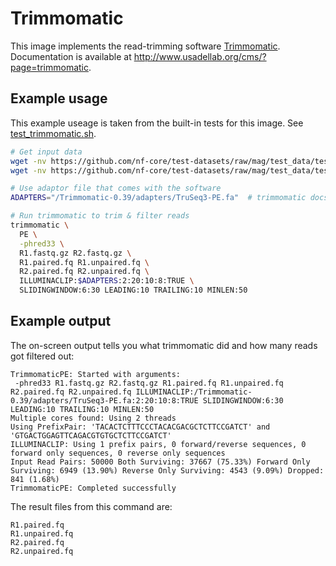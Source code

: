 # Trimmomatic

This image implements the read-trimming software [Trimmomatic](http://www.usadellab.org/cms/?page=trimmomatic).
Documentation is available at http://www.usadellab.org/cms/?page=trimmomatic. 

## Example usage
This example useage is taken from the built-in tests for this image. See [test_trimmomatic.sh](test_trimmomatic.sh).

```bash
# Get input data
wget -nv https://github.com/nf-core/test-datasets/raw/mag/test_data/test_minigut_R1.fastq.gz -O R1.fastq.gz
wget -nv https://github.com/nf-core/test-datasets/raw/mag/test_data/test_minigut_R2.fastq.gz -O R2.fastq.gz

# Use adaptor file that comes with the software
ADAPTERS="/Trimmomatic-0.39/adapters/TruSeq3-PE.fa"  # trimmomatic docs says these are used in HiSeq and MiSeq machines

# Run trimmomatic to trim & filter reads
trimmomatic \
  PE \
  -phred33 \
  R1.fastq.gz R2.fastq.gz \
  R1.paired.fq R1.unpaired.fq \
  R2.paired.fq R2.unpaired.fq \
  ILLUMINACLIP:$ADAPTERS:2:20:10:8:TRUE \
  SLIDINGWINDOW:6:30 LEADING:10 TRAILING:10 MINLEN:50
```

## Example output 

The on-screen output tells you what trimmomatic did and how many reads got filtered out:
```
TrimmomaticPE: Started with arguments:
 -phred33 R1.fastq.gz R2.fastq.gz R1.paired.fq R1.unpaired.fq R2.paired.fq R2.unpaired.fq ILLUMINACLIP:/Trimmomatic-0.39/adapters/TruSeq3-PE.fa:2:20:10:8:TRUE SLIDINGWINDOW:6:30 LEADING:10 TRAILING:10 MINLEN:50
Multiple cores found: Using 2 threads
Using PrefixPair: 'TACACTCTTTCCCTACACGACGCTCTTCCGATCT' and 'GTGACTGGAGTTCAGACGTGTGCTCTTCCGATCT'
ILLUMINACLIP: Using 1 prefix pairs, 0 forward/reverse sequences, 0 forward only sequences, 0 reverse only sequences
Input Read Pairs: 50000 Both Surviving: 37667 (75.33%) Forward Only Surviving: 6949 (13.90%) Reverse Only Surviving: 4543 (9.09%) Dropped: 841 (1.68%)
TrimmomaticPE: Completed successfully
```

The result files from this command are:
```
R1.paired.fq
R1.unpaired.fq
R2.paired.fq
R2.unpaired.fq
```
